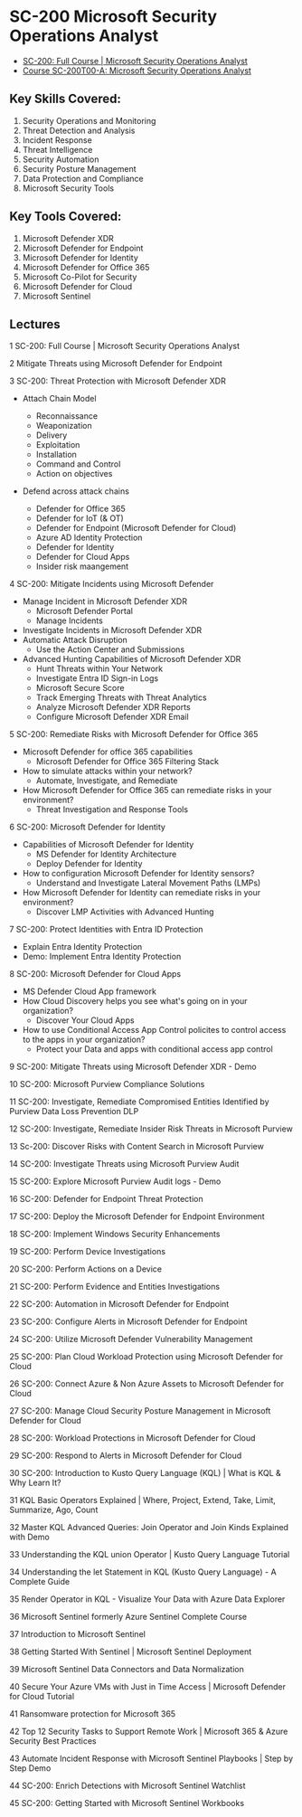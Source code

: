 # SC-200 Microsoft Security Operations Analyst

* [SC-200: Full Course | Microsoft Security Operations Analyst](https://youtube.com/playlist?list=PLKHIhZJiQ5Al-LFaJlia0wmhBE9BzcD4V&si=FVDw1rXo5vdD3YXM)
* [Course SC-200T00-A: Microsoft Security Operations Analyst](https://learn.microsoft.com/en-us/training/courses/sc-200t00)

## Key Skills Covered:

1. Security Operations and Monitoring
2. Threat Detection and Analysis
3. Incident Response
4. Threat Intelligence
5. Security Automation
6. Security Posture Management
7. Data Protection and Compliance
8. Microsoft Security Tools

## Key Tools Covered:

1. Microsoft Defender XDR
2. Microsoft Defender for Endpoint
3. Microsoft Defender for Identity
4. Microsoft Defender for Office 365
5. Microsoft Co-Pilot for Security
6. Microsoft Defender for Cloud
7. Microsoft Sentinel

## Lectures

1 SC-200: Full Course | Microsoft Security Operations Analyst

2 Mitigate Threats using Microsoft Defender for Endpoint

3 SC-200: Threat Protection with Microsoft Defender XDR

* Attach Chain Model
  - Reconnaissance
  - Weaponization
  - Delivery
  - Exploitation
  - Installation
  - Command and Control
  - Action on objectives

* Defend across attack chains
  - Defender for Office 365
  - Defender for IoT (& OT)
  - Defender for Endpoint (Microsoft Defender for Cloud)
  - Azure AD Identity Protection
  - Defender for Identity
  - Defender for Cloud Apps
  - Insider risk maangement

4 SC-200: Mitigate Incidents using Microsoft Defender

* Manage Incident in Microsoft Defender XDR
  - Microsoft Defender Portal
  - Manage Incidents
* Investigate Incidents in Microsoft Defender XDR
* Automatic Attack Disruption
  - Use the Action Center and Submissions
* Advanced Hunting Capabilities of Microsoft Defender XDR
  - Hunt Threats within Your Network
  - Investigate Entra ID Sign-in Logs
  - Microsoft Secure Score
  - Track Emerging Threats with Threat Analytics
  - Analyze Microsoft Defender XDR Reports
  - Configure Microsoft Defender XDR Email

5 SC-200: Remediate Risks with Microsoft Defender for Office 365

* Microsoft Defender for office 365 capabilities
  - Microsoft Defender for Office 365 Filtering Stack
* How to simulate attacks within your network?
  - Automate, Investigate, and Remediate
* How Microsoft Defender for Office 365 can remediate risks in your environment?
  - Threat Investigation and Response Tools

6 SC-200: Microsoft Defender for Identity

* Capabilities of Microsoft Defender for Identity
  - MS Defender for Identity Architecture
  - Deploy Defender for Identity
* How to configuration Microsoft Defender for Identity sensors?
  - Understand and Investigate Lateral Movement Paths (LMPs)
* How Microsoft Defender for Identity can remediate risks in your environment?
  - Discover LMP Activities with Advanced Hunting

7 SC-200: Protect Identities with Entra ID Protection

* Explain Entra Identity Protection
* Demo: Implement Entra Identity Protection

8 SC-200: Microsoft Defender for Cloud Apps

* MS Defender Cloud App framework
* How Cloud Discovery helps you see what's going on in your organization?
  - Discover Your Cloud Apps
* How to use Conditional Access App Control policites to control access to the apps in your organization?
  - Protect your Data and apps with conditional access app control

9 SC-200: Mitigate Threats using Microsoft Defender XDR - Demo

10 SC-200: Microsoft Purview Compliance Solutions

11 SC-200: Investigate, Remediate Compromised Entities Identified by Purview Data Loss Prevention DLP

12 SC-200: Investigate, Remediate Insider Risk Threats in Microsoft Purview

13 Sc-200: Discover Risks with Content Search in Microsoft Purview

14 SC-200: Investigate Threats using Microsoft Purview Audit

15 SC-200: Explore Microsoft Purview Audit logs - Demo

16 SC-200: Defender for Endpoint Threat Protection

17 SC-200: Deploy the Microsoft Defender for Endpoint Environment

18 SC-200: Implement Windows Security Enhancements

19 SC-200: Perform Device Investigations

20 SC-200: Perform Actions on a Device

21 SC-200: Perform Evidence and Entities Investigations

22 SC-200: Automation in Microsoft Defender for Endpoint

23 SC-200: Configure Alerts in Microsoft Defender for Endpoint

24 SC-200: Utilize Microsoft Defender Vulnerability Management

25 SC-200: Plan Cloud Workload Protection using Microsoft Defender for Cloud

26 SC-200: Connect Azure & Non Azure Assets to Microsoft Defender for Cloud

27 SC-200: Manage Cloud Security Posture Management in Microsoft Defender for Cloud

28 SC-200: Workload Protections in Microsoft Defender for Cloud

29 SC-200: Respond to Alerts in Microsoft Defender for Cloud

30 SC-200: Introduction to Kusto Query Language (KQL) | What is KQL & Why Learn It?

31 KQL Basic Operators Explained | Where, Project, Extend, Take, Limit, Summarize, Ago, Count

32 Master KQL Advanced Queries: Join Operator and Join Kinds Explained with Demo

33 Understanding the KQL union Operator | Kusto Query Language Tutorial

34 Understanding the let Statement in KQL (Kusto Query Language) - A Complete Guide

35 Render Operator in KQL - Visualize Your Data with Azure Data Explorer

36 Microsoft Sentinel formerly Azure Sentinel Complete Course

37 Introduction to Microsoft Sentinel

38 Getting Started With Sentinel | Microsoft Sentinel Deployment

39 Microsoft Sentinel Data Connectors and Data Normalization

40 Secure Your Azure VMs with Just in Time Access | Microsoft Defender for Cloud Tutorial

41 Ransomware protection for Microsoft 365

42 Top 12 Security Tasks to Support Remote Work | Microsoft 365 & Azure Security Best Practices

43 Automate Incident Response with Microsoft Sentinel Playbooks | Step by Step Demo

44 SC-200: Enrich Detections with Microsoft Sentinel Watchlist

45 SC-200: Getting Started with Microsoft Sentinel Workbooks

